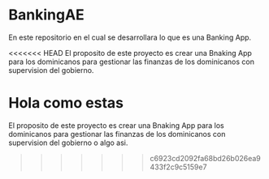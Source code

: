 # BankingAE
En este repositorio en el cual se desarrollara lo que es una Banking App.

<<<<<<< HEAD
El proposito de este proyecto es crear una Bnaking App para los dominicanos para gestionar las finanzas de los dominicanos con supervision del gobierno.

Hola como estas 
=======
El proposito de este proyecto es crear una Bnaking App para los dominicanos para gestionar las finanzas de los dominicanos con supervision del gobierno o algo asi.
>>>>>>> c6923cd2092fa68bd26b026ea9433f2c9c5159e7

